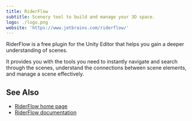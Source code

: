 ```yaml
---
title: RiderFlow
subtitle: Scenery tool to build and manage your 3D space.
logo: ./logo.png
website: 'https://www.jetbrains.com/riderflow/'
---
```


RiderFlow is a free plugin for the Unity Editor that helps you gain a deeper understanding of scenes.

It provides you with the tools you need to instantly navigate and search through the scenes, understand the connections between scene elements, and manage a scene effectively.

## See Also
- [RiderFlow home page](https://www.jetbrains.com/riderflow/)
- [RiderFlow documentation](https://www.jetbrains.com/help/riderflow/getting-started.html)
